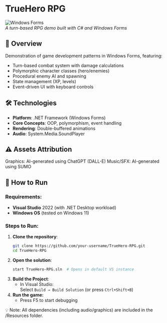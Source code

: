# TrueHero RPG 
![Windows Forms](https://img.shields.io/badge/-Windows%20Forms-0078D7?logo=.net)  
*A turn-based RPG demo built with C# and Windows Forms*

## 📌 Overview
Demonstration of game development patterns in Windows Forms, featuring:
- Turn-based combat system with damage calculations
- Polymorphic character classes (hero/enemies)
- Procedural enemy AI and spawning
- State management (XP, levels)
- Event-driven UI with keyboard controls

## 🛠️ Technologies
- **Platform**: .NET Framework (Windows Forms)
- **Core Concepts**: OOP, polymorphism, event handling
- **Rendering**: Double-buffered animations
- **Audio**: System.Media.SoundPlayer

## ⚠️ Assets Attribution
Graphics: AI-generated using ChatGPT (DALL-E)
Music/SFX: AI-generated using SUMO 

## 🚀 How to Run

### Requirements:
- **Visual Studio** 2022 (with .NET Desktop workload)
- **Windows OS** (tested on Windows 11)

### Steps to Run:
1. **Clone the repository**:
   ```bash
   git clone https://github.com/your-username/TrueHero-RPG.git
   cd TrueHero-RPG
2. **Open the solution**:
   ```bash
   start TrueHero-RPG.sln  # Opens in default VS instance
3. **Build the Project**:
   - In Visual Studio:  
     Select `Build → Build Solution` (or press `Ctrl+Shift+B`)
4. **Run the game:**
    - Press F5 to start debugging

💡 Note: All dependencies (including audio/graphics) are included in the /Resources folder.
